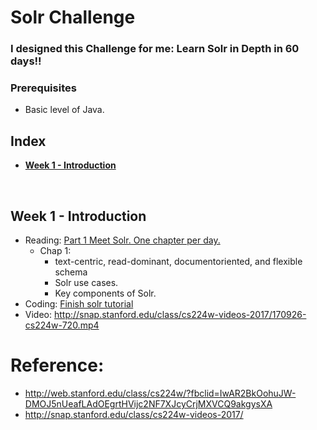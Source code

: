 # Solr Challenge

### I designed this Challenge for me: Learn Solr in Depth in 60 days!!

### Prerequisites
* Basic level of Java.

## Index
 - **[Week 1 - Introduction](https://github.com/quangvu0702/Solr_challenge/new/master?readme=1#week-1---introduction)**

<br>

## Week 1 - Introduction

- Reading: [Part 1 Meet Solr. One chapter per day.](https://livebook.manning.com/book/solr-in-action/about-this-book/)
  * Chap 1:
    - text-centric, read-dominant, documentoriented, and flexible schema
    - Solr use cases.
    - Key components of Solr.
- Coding: [Finish solr tutorial](http://lucene.apache.org/solr/guide/7_7/solr-tutorial.html#solr-tutorial)
- Video: http://snap.stanford.edu/class/cs224w-videos-2017/170926-cs224w-720.mp4


# Reference:

- http://web.stanford.edu/class/cs224w/?fbclid=IwAR2BkOohuJW-DMOJ5nUeafLAdOEgrtHVijc2NF7XJcyCrjMXVCQ9akgysXA
- http://snap.stanford.edu/class/cs224w-videos-2017/
